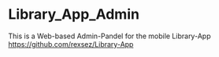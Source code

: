 # Library_App_Admin
This is a Web-based Admin-Pandel for the mobile Library-App
https://github.com/rexsez/Library-App
